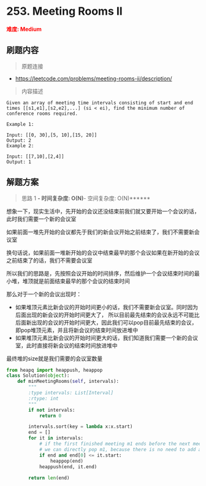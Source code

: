 # 253. Meeting Rooms II

**<font color=red>难度: Medium</font>**

## 刷题内容

> 原题连接

* https://leetcode.com/problems/meeting-rooms-ii/description/

> 内容描述

```
Given an array of meeting time intervals consisting of start and end times [[s1,e1],[s2,e2],...] (si < ei), find the minimum number of conference rooms required.

Example 1:

Input: [[0, 30],[5, 10],[15, 20]]
Output: 2
Example 2:

Input: [[7,10],[2,4]]
Output: 1
```

## 解题方案

> 思路 1
******- 时间复杂度: O(N)******- 空间复杂度: O(N)******


想象一下，现实生活中，先开始的会议还没结束前我们就又要开始一个会议的话，此时我们需要一个新的会议室

如果前面一堆先开始的会议都先于我们的新会议开始之前结束了，我们不需要新会议室

换句话说，如果前面一堆新开始的会议中结束最早的那个会议如果在新开始的会议之前结束了的话，我们不需要会议室


所以我们的思路是，先按照会议开始的时间排序，然后维护一个会议结束时间的最小堆，堆顶就是前面结束最早的那个会议的结束时间

那么对于一个新的会议出现时：
- 如果堆顶元素比新会议的开始时间更小的话，我们不需要新会议室。同时因为后面出现的新会议的开始时间更大了，
所以目前最先结束的会议永远不可能比后面新出现的会议的开始时间更大，因此我们可以pop目前最先结束的会议，即pop堆顶元素，并且将新会议的结束时间放进堆中
- 如果堆顶元素比新会议的开始时间更大的话，我们知道我们需要一个新的会议室，此时直接将新会议的结束时间放进堆中

最终堆的size就是我们需要的会议室数量

```python
from heapq import heappush, heappop
class Solution(object):
    def minMeetingRooms(self, intervals):
        """
        :type intervals: List[Interval]
        :rtype: int
        """
        if not intervals:
            return 0

        intervals.sort(key = lambda x:x.start)
        end = []
        for it in intervals:
            # if the first finished meeting m1 ends before the next meeting
            # we can directly pop m1, because there is no need to add a new room
            if end and end[0] <= it.start: 
                heappop(end)
            heappush(end, it.end)
            
        return len(end)
```

